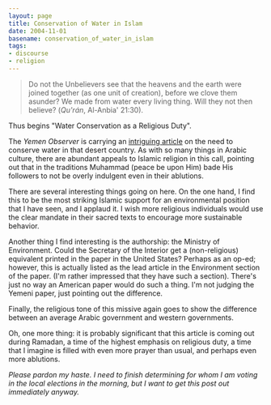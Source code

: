 ```yaml
---
layout: page
title: Conservation of Water in Islam
date: 2004-11-01
basename: conservation_of_water_in_islam
tags:
- discourse
- religion
---
```


> Do not the Unbelievers see that the heavens and the earth were joined together
> (as one unit of creation), before we clove them asunder? We made from water
> every living thing. Will they not then believe?  (_Qu'r&aacute;n_, Al-Anbia'
> 21:30).

Thus begins "Water Conservation as a Religious Duty".

<!--more-->

The _Yemen Observer_ is carrying an <a
href="http://www.yobserver.com/news/article_2650.html">intriguing article</a> on
the need to conserve water in that desert country. As with so many things in
Arabic culture, there are abundant appeals to Islamic religion in this call,
pointing out that in the traditions Muhammad (peace be upon Him) bade His
followers to not be overly indulgent even in their ablutions.

There are several interesting things going on here. On the one hand, I find this
to be the most striking Islamic support for an environmental position that I
have seen, and I applaud it. I wish more religious individuals would use the
clear mandate in their sacred texts to encourage more sustainable behavior.

Another thing I find interesting is the authorship: the Ministry of Environment.
Could the Secretary of the Interior get a (non-religious) equivalent printed in
the paper in the United States? Perhaps as an op-ed; however, this is actually
listed as the lead article in the Environment section of the paper. (I'm rather
impressed that they have such a section). There's just no way an American paper
would do such a thing. I'm not judging the Yemeni paper, just pointing out the
difference.

Finally, the religious tone of this missive again goes to show the difference
between an average Arabic government and western governments.

Oh, one more thing: it is probably significant that this article is coming out
during Ramadan, a time of the highest emphasis on religious duty, a time that I
imagine is filled with even more prayer than usual, and perhaps even more
ablutions.

_Please pardon my haste. I need to finish determining for whom I am voting in
the local elections in the morning, but I want to get this post out immediately
anyway._
